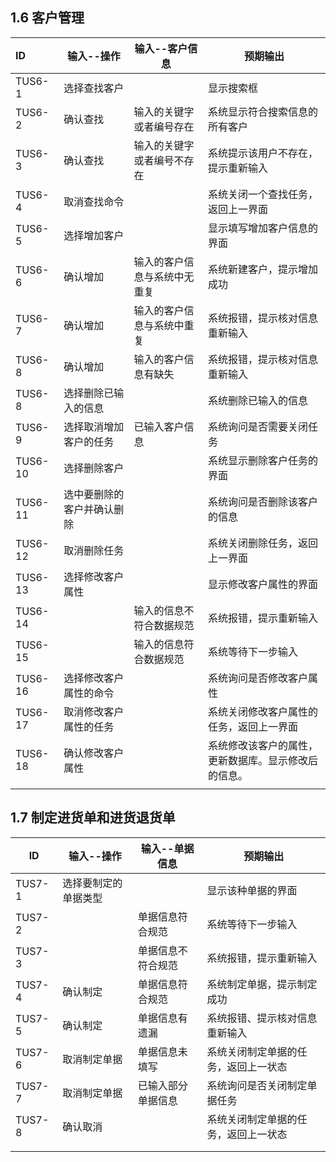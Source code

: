 ## 1.6 客户管理



| ID      | 输入--操作        | 输入--客户信息       | 预期输出                       |
| :------ | ------------- | -------------- | -------------------------- |
| TUS6-1  | 选择查找客户        |                | 显示搜索框                      |
| TUS6-2  | 确认查找          | 输入的关键字或者编号存在   | 系统显示符合搜索信息的所有客户            |
| TUS6-3  | 确认查找          | 输入的关键字或者编号不存在  | 系统提示该用户不存在，提示重新输入          |
| TUS6-4  | 取消查找命令        |                | 系统关闭一个查找任务，返回上一界面          |
| TUS6-5  | 选择增加客户        |                | 显示填写增加客户信息的界面              |
| TUS6-6  | 确认增加          | 输入的客户信息与系统中无重复 | 系统新建客户，提示增加成功              |
| TUS6-7  | 确认增加          | 输入的客户信息与系统中重复  | 系统报错，提示核对信息重新输入            |
| TUS6-8  | 确认增加          | 输入的客户信息有缺失     | 系统报错，提示核对信息重新输入            |
| TUS6-8  | 选择删除已输入的信息    |                | 系统删除已输入的信息                 |
| TUS6-9  | 选择取消增加客户的任务   | 已输入客户信息        | 系统询问是否需要关闭任务               |
| TUS6-10 | 选择删除客户        |                | 系统显示删除客户任务的界面              |
| TUS6-11 | 选中要删除的客户并确认删除 |                | 系统询问是否删除该客户的信息             |
| TUS6-12 | 取消删除任务        |                | 系统关闭删除任务，返回上一界面            |
| TUS6-13 | 选择修改客户属性      |                | 显示修改客户属性的界面                |
| TUS6-14 |               | 输入的信息不符合数据规范   | 系统报错，提示重新输入                |
| TUS6-15 |               | 输入的信息符合数据规范    | 系统等待下一步输入                  |
| TUS6-16 | 选择修改客户属性的命令   |                | 系统询问是否修改客户属性               |
| TUS6-17 | 取消修改客户属性的任务   |                | 系统关闭修改客户属性的任务，返回上一界面       |
| TUS6-18 | 确认修改客户属性      |                | 系统修改该客户的属性，更新数据库。显示修改后的信息。 |
|         |               |                |                            |





## 1.7 制定进货单和进货退货单

| ID     | 输入--操作     | 输入--单据信息  | 预期输出               |
| ------ | ---------- | --------- | ------------------ |
| TUS7-1 | 选择要制定的单据类型 |           | 显示该种单据的界面          |
| TUS7-2 |            | 单据信息符合规范  | 系统等待下一步输入          |
| TUS7-3 |            | 单据信息不符合规范 | 系统报错，提示重新输入        |
| TUS7-4 | 确认制定       | 单据信息符合规范  | 系统制定单据，提示制定成功      |
| TUS7-5 | 确认制定       | 单据信息有遗漏   | 系统报错、提示核对信息重新输入    |
| TUS7-6 | 取消制定单据     | 单据信息未填写   | 系统关闭制定单据的任务，返回上一状态 |
| TUS7-7 | 取消制定单据     | 已输入部分单据信息 | 系统询问是否关闭制定单据任务     |
| TUS7-8 | 确认取消       |           | 系统关闭制定单据的任务，返回上一状态 |
|        |            |           |                    |
|        |            |           |                    |

